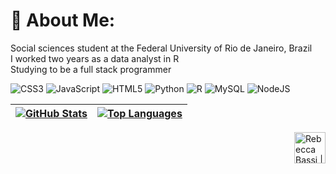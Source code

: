 # 💫 About Me:
Social sciences student at the Federal University of Rio de Janeiro, Brazil<br>I worked two years as a data analyst in R<br>Studying to be a full stack programmer<br>

![CSS3](https://img.shields.io/badge/css3-%231572B6.svg?style=for-the-badge&logo=css3&logoColor=white) ![JavaScript](https://img.shields.io/badge/javascript-%23323330.svg?style=for-the-badge&logo=javascript&logoColor=%23F7DF1E) ![HTML5](https://img.shields.io/badge/html5-%23E34F26.svg?style=for-the-badge&logo=html5&logoColor=white) ![Python](https://img.shields.io/badge/python-3670A0?style=for-the-badge&logo=python&logoColor=ffdd54) ![R](https://img.shields.io/badge/r-%23276DC3.svg?style=for-the-badge&logo=r&logoColor=white) ![MySQL](https://img.shields.io/badge/mysql-4479A1.svg?style=for-the-badge&logo=mysql&logoColor=white) ![NodeJS](https://img.shields.io/badge/node.js-6DA55F?style=for-the-badge&logo=node.js&logoColor=white)

| <a href="https://github.com/rbassidev"><img align="center" src="https://github-readme-stats.vercel.app/api?username=rbassidev&theme=radical&hide_border=true&include_all_commits=true&count_private=false" alt="GitHub Stats" /></a> | <a href="https://github.com/rbassidev"><img align="center" src="https://github-readme-stats.vercel.app/api/top-langs/?username=rbassidev&theme=radical&hide_border=true&include_all_commits=true&count_private=false&layout=compact" alt="Top Languages" /></a> |
| ------------- | ------------- |

<a href="https://www.linkedin.com/in/rebeccabassi/">
  <img align="right" alt="Rebecca Bassi | LinkedIn" width="50px" src="https://img.shields.io/badge/LinkedIn-%230077B5.svg?logo=linkedin&logoColor=white" />
</a>

